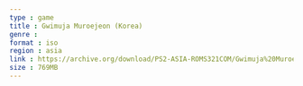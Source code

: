 ```yaml
---
type : game
title : Gwimuja Muroejeon (Korea)
genre : 
format : iso
region : asia
link : https://archive.org/download/PS2-ASIA-ROMS321COM/Gwimuja%20Muroejeon%20%28Korea%29.7z
size : 769MB
---
```

